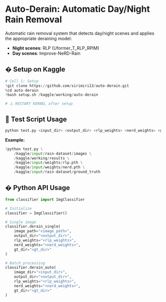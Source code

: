 # Auto-Derain: Automatic Day/Night Rain Removal

Automatic rain removal system that detects day/night scenes and applies the appropriate deraining model:

- **Night scenes**: RLP (Uformer_T_RLP_RPIM)
- **Day scenes**: Improve-NeRD-Rain

## � Setup on Kaggle

```python
# Cell 1: Setup
!git clone https://github.com/sirimiri13/auto-derain.git
%cd auto-derain
!bash setup.sh /kaggle/working/auto-derain

# ⚠️ RESTART KERNEL after setup
```

## 🧪 Test Script Usage

```bash
python test.py <input_dir> <output_dir> <rlp_weights> <nerd_weights> <gt_dir>
```

**Example:**

```python
!python test.py \
    /kaggle/input/rain-dataset/images \
    /kaggle/working/results \
    /kaggle/input/weights/rlp.pth \
    /kaggle/input/weights/nerd.pth \
    /kaggle/input/rain-dataset/ground_truth
```

## � Python API Usage

```python
from classifier import ImgClassifier

# Initialize
classifier = ImgClassifier()

# Single image
classifier.derain_single(
    image_path="<image_path>",
    output_dir="<output_dir>",
    rlp_weights="<rlp_weights>",
    nerd_weights="<nerd_weights>",
    gt_dir="<gt_dir>"
)

# Batch processing
classifier.derain_auto(
    image_dir="<input_dir>",
    output_dir="<output_dir>",
    rlp_weights="<rlp_weights>",
    nerd_weights="<nerd_weights>",
    gt_dir="<gt_dir>"
)
```
